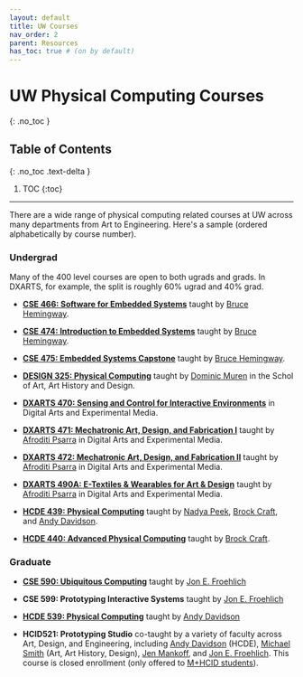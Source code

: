 ```yaml
---
layout: default
title: UW Courses
nav_order: 2
parent: Resources
has_toc: true # (on by default)
---
```

# UW Physical Computing Courses
{: .no_toc }

## Table of Contents
{: .no_toc .text-delta }

1. TOC
{:toc}
---

There are a wide range of physical computing related courses at UW across many departments from Art to Engineering. Here's a sample (ordered alphabetically by course number).

### Undergrad
Many of the 400 level courses are open to both ugrads and grads. In DXARTS, for example, the split is roughly 60% ugrad and 40% grad.

- [**CSE 466: Software for Embedded Systems**](http://courses.cs.washington.edu/courses/cse466/) taught by [Bruce Hemingway](https://www.cs.washington.edu/people/faculty/bruceh).
  
- [**CSE 474: Introduction to Embedded Systems**](http://courses.cs.washington.edu/courses/cse474/) taught by [Bruce Hemingway](https://www.cs.washington.edu/people/faculty/bruceh).

- [**CSE 475: Embedded Systems Capstone**](https://courses.cs.washington.edu/courses/cse475/) taught by [Bruce Hemingway](https://www.cs.washington.edu/people/faculty/bruceh).

- [**DESIGN 325: Physical Computing**](https://art.washington.edu/courses/2020/spring/design/325/a) taught by [Dominic Muren](https://art.washington.edu/people/dominic-muren) in the Schol of Art, Art History and Design.

- [**DXARTS 470: Sensing and Control for Interactive Environments**](https://dxarts.washington.edu/courses/2020/winter/dxarts/470) in Digital Arts and Experimental Media.

- [**DXARTS 471: Mechatronic Art, Design, and Fabrication I**](https://dxarts.washington.edu/courses/2020/winter/dxarts/471/a) taught by [Afroditi Psarra](https://dxarts.washington.edu/people/afroditi-psarra) in Digital Arts and Experimental Media.

- [**DXARTS 472: Mechatronic Art, Design, and Fabrication II**](https://dxarts.washington.edu/courses/2020/winter/dxarts/472) taught by [Afroditi Psarra](https://dxarts.washington.edu/people/afroditi-psarra) in Digital Arts and Experimental Media.

- [**DXARTS 490A: E-Textiles & Wearables for Art & Design**](https://canvas.uw.edu/courses/1301821) taught by [Afroditi Psarra](https://dxarts.washington.edu/people/afroditi-psarra) in Digital Arts and Experimental Media.

- [**HCDE 439: Physical Computing**](https://www.washington.edu/students/crscat/hcde.html) taught by [Nadya Peek](https://www.hcde.washington.edu/peek), [Brock Craft](http://www.brockcraft.com/), and [Andy Davidson](https://www.hcde.washington.edu/davidson).

- [**HCDE 440: Advanced Physical Computing**](https://www.washington.edu/students/crscat/hcde.html) taught by [Brock Craft](http://www.brockcraft.com/).

### Graduate

- [**CSE 590: Ubiquitous Computing**](https://github.com/jonfroehlich/CSE590Sp2018) taught by [Jon E. Froehlich](https://homes.cs.washington.edu/~jonf)

- **CSE 599: Prototyping Interactive Systems** taught by [Jon E. Froehlich](https://homes.cs.washington.edu/~jonf)

- [**HCDE 539: Physical Computing**](https://www.washington.edu/students/crscat/hcde.html) taught by [Andy Davidson](https://www.hcde.washington.edu/davidson)

- **HCID521: Prototyping Studio** co-taught by a variety of faculty across Art, Design, and Engineering, including [Andy Davidson](https://www.hcde.washington.edu/davidson) (HCDE), [Michael Smith](https://art.washington.edu/people/michael-smith) (Art, Art History, Design), [Jen Mankoff](https://www.cs.washington.edu/people/faculty/jmankoff), and [Jon E. Froehlich](https://homes.cs.washington.edu/~jonf). This course is closed enrollment (only offered to [M+HCID students](https://mhcid.washington.edu/)).
